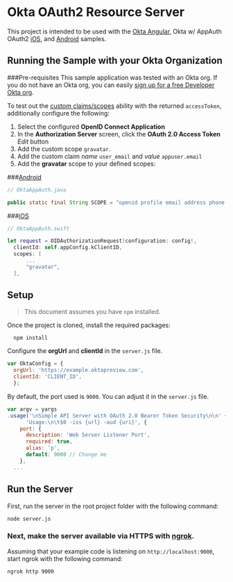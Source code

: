 # Okta OAuth2 Resource Server
This project is intended to be used with the [Okta Angular](https://github.com/jmelberg/angular-sso-samples), Okta w/ AppAuth OAuth2 [iOS](https://github.com/oktadeveloper/okta-openidconnect-appauth-sample-swift), and [Android](https://github.com/oktadeveloper/okta-openidconnect-appauth-sample-android) samples.

## Running the Sample with your Okta Organization

###Pre-requisites
This sample application was tested with an Okta org. If you do not have an Okta org, you can easily [sign up for a free Developer Okta org](https://www.okta.com/developer/signup/).

To test out the [custom claims/scopes](http://openid.net/specs/openid-connect-core-1_0.html#AdditionalClaims) ability with the returned `accessToken`, additionally configure the following:

1. Select the configured **OpenID Connect Application**
2. In the **Authorization Server** screen, click the **OAuth 2.0 Access Token** *Edit* button
3. Add the custom scope `gravatar`.
4. Add the custom claim *name* `user_email` and *value* `appuser.email`
5. Add the **gravatar** scope to your defined scopes:

###[Android](https://github.com/oktadeveloper/okta-openidconnect-appauth-sample-android)
```java
// OktaAppAuth.java

public static final String SCOPE = "openid profile email address phone groups offline_access gravatar";
```
###[iOS](https://github.com/oktadeveloper/okta-openidconnect-appauth-sample-swift)
```swift
// OktaAppAuth.swift

let request = OIDAuthorizationRequest(configuration: config!,
  clientId: self.appConfig.kClientID,
  scopes: [
      ...
      "gravatar",
  ],
```

## Setup
> This document assumes you have `npm` installed.

Once the project is cloned, install the required packages:
  ```
    npm install
  ```

Configure the **orgUrl** and **clientId** in the `server.js` file.
```javascript
var OktaConfig = {
  orgUrl: 'https://example.oktapreview.com',
  clientId: 'CLIENT_ID',
  };
```

By default, the port used is `9000`. You can adjust it in the `server.js` file.
```javascript
var argv = yargs
.usage('\nSimple API Server with OAuth 2.0 Bearer Token Security\n\n' +
      'Usage:\n\t$0 -iss {url} -aud {uri}', {
    port: {
      description: 'Web Server Listener Port',
      required: true,
      alias: 'p',
      default: 9000 // Change me
    },
  ...
```

## Run the Server
First, run the server in the root project folder with the following command:
```
node server.js
```
### Next, make the server available via HTTPS with [ngrok](https://ngrok.com/).

Assuming that your example code is listening on
`http://localhost:9000`, start ngrok with the following command:

    ngrok http 9000
